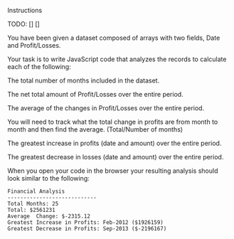 Instructions

TODO:
[] 
[] 

You have been given a dataset composed of arrays with two fields, Date and Profit/Losses.

Your task is to write JavaScript code that analyzes the records to calculate each of the following:

The total number of months included in the dataset.

The net total amount of Profit/Losses over the entire period.

The average of the changes in Profit/Losses over the entire period.

You will need to track what the total change in profits are from month to month and then find the average.
(Total/Number of months)

The greatest increase in profits (date and amount) over the entire period.

The greatest decrease in losses (date and amount) over the entire period.

When you open your code in the browser your resulting analysis should look similar to the following:

  ```text
  Financial Analysis
  ----------------------------
  Total Months: 25
  Total: $2561231
  Average  Change: $-2315.12
  Greatest Increase in Profits: Feb-2012 ($1926159)
  Greatest Decrease in Profits: Sep-2013 ($-2196167)
  ```